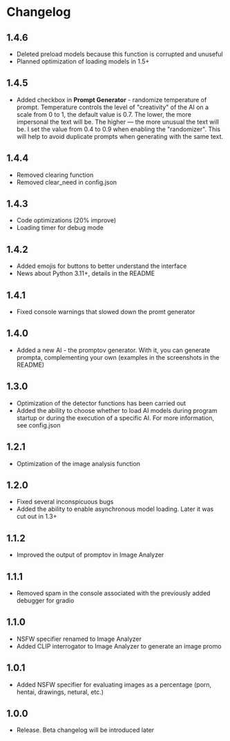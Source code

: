 # Changelog
## 1.4.6
- Deleted preload models because this function is corrupted and unuseful
- Planned optimization of loading models in 1.5+
## 1.4.5
- Added checkbox in **Prompt Generator** - randomize temperature of prompt. Temperature controls the level of "creativity" of the AI on a scale from 0 to 1, the default value is 0.7. The lower, the more impersonal the text will be. The higher — the more unusual the text will be. I set the value from 0.4 to 0.9 when enabling the "randomizer". This will help to avoid duplicate prompts when generating with the same text.
## 1.4.4
- Removed clearing function
- Removed clear_need in config.json
## 1.4.3
- Code optimizations (20% improve)
- Loading timer for debug mode
## 1.4.2
- Added emojis for buttons to better understand the interface
- News about Python 3.11+, details in the README
## 1.4.1
- Fixed console warnings that slowed down the promt generator
## 1.4.0
- Added a new AI - the promptov generator. With it, you can generate prompta, complementing your own (examples in the screenshots in the README)
## 1.3.0
- Optimization of the detector functions has been carried out
- Added the ability to choose whether to load AI models during program startup or during the execution of a specific AI. For more information, see config.json
## 1.2.1
- Optimization of the image analysis function
## 1.2.0
- Fixed several inconspicuous bugs
- Added the ability to enable asynchronous model loading. Later it was cut out in 1.3+
## 1.1.2
- Improved the output of promptov in Image Analyzer
## 1.1.1
- Removed spam in the console associated with the previously added debugger for gradio
## 1.1.0
- NSFW specifier renamed to Image Analyzer
- Added CLIP interrogator to Image Analyzer to generate an image promo
## 1.0.1
- Added NSFW specifier for evaluating images as a percentage (porn, hentai, drawings, netural, etc.)
## 1.0.0
- Release. Beta changelog will be introduced later